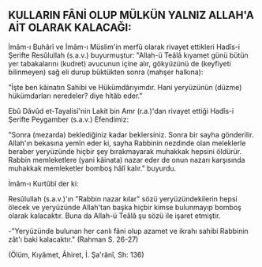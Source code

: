 ## KULLARIN FÂNİ OLUP MÜLKÜN YALNIZ ALLAH'A AİT OLARAK KALACAĞI:

İmâm-ı Buhârî ve İmâm-ı Müslim'in merfû olarak ri­vayet ettikleri Hadîs-i Şerifte Resûlullah (s.a.v.) buyur­muştur: "Allah-ü Teâlâ kıyamet günü bütün yer tabakala­rını (kudret) avucunun içine alır, gökyüzünü de (keyfiye­ti bilinmeyen) sağ eli durup büktükten sonra (mahşer hal­kına):

"İşte ben kâinatın Sahibi ve Hükümdârıyımdır. Hani yeryüzünün (düzme) hükümdarları neredeler? diye hitâb eder."

Ebû Dâvûd et-Tayalisî'nin Lakit bin Amr (r.a.)'dan riva­yet ettiği Hadîs-i Şerifte Peygamber (s.a.v.) Efendimiz:

"Sonra (mezarda) beklediğiniz kadar beklersiniz. Sonra bir sayha gönderilir. Allah'ın bekasına yemîn eder ki, sayha Rabbinin nezdinde olan meleklerle beraber yeryüzünde hiçbir şey bırakmayarak muhakkak hepsini öl­dürür. Rabbin memleketlere (yani kâinata) nazar eder de onun nazarı karşısında muhakkak memleketler bomboş hâlî kalır." buyurdu.

İmâm-ı Kurtûbî der ki:

Resûlullah (s.a.v.)'ın "Rabbin nazar kılar" sözü yeryüzündekilerin hepsi ölecek ve yeryüzünde Allah'tan başka hiçbir kimse bulunmayıp bomboş olarak kalacak­tır. Buna da Allah-ü Teâlâ şu sözü ile işaret etmiştir.

-"Yeryüzünde bulunan her canlı fâni olup azamet ve ikrahı sahibi Rabbinin zât'ı baki kalacaktır." (Rahman S. 26-27)

(Ölüm, Kıyâmet, Âhiret, İ. Şa'rânî, Sh: 136)
